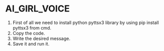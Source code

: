 # AI_GIRL_VOICE

1) First of all we need to install python pyttsx3 library by using pip install pyttsx3 from cmd.
2) Copy the code.
3) Write the desired message.
4) Save it and run it.
